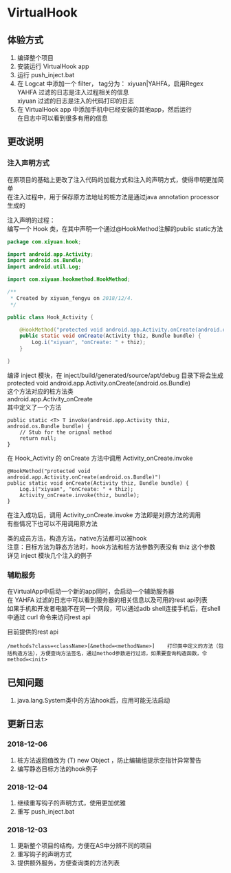 # VirtualHook
## 体验方式
1. 编译整个项目
2. 安装运行 VirtualHook app
3. 运行 push_inject.bat
4. 在 Logcat 中添加一个 filter， tag分为： xiyuan|YAHFA，启用Regex  
    YAHFA 过滤的日志是注入过程相关的信息  
    xiyuan 过滤的日志是注入的代码打印的日志  
5. 在 VirtualHook app 中添加手机中已经安装的其他app，然后运行  
    在日志中可以看到很多有用的信息    

## 更改说明
### 注入声明方式
在原项目的基础上更改了注入代码的加载方式和注入的声明方式，使得申明更加简单  
在注入过程中，用于保存原方法地址的桩方法是通过java annotation processor生成的  

注入声明的过程：  
编写一个 Hook 类，在其中声明一个通过@HookMethod注解的public static方法  
```java
package com.xiyuan.hook;

import android.app.Activity;
import android.os.Bundle;
import android.util.Log;

import com.xiyuan.hookmethod.HookMethod;

/**
 * Created by xiyuan_fengyu on 2018/12/4.
 */

public class Hook_Activity {

    @HookMethod("protected void android.app.Activity.onCreate(android.os.Bundle)")
    public static void onCreate(Activity thiz, Bundle bundle) {
        Log.i("xiyuan", "onCreate: " + thiz);
    }

}
```
编译 inject 模块，在 inject/build/generated/source/apt/debug 目录下将会生成   
protected void android.app.Activity.onCreate(android.os.Bundle)  
这个方法对应的桩方法类  
android.app.Activity_onCreate  
其中定义了一个方法  
```
public static <T> T invoke(android.app.Activity thiz, android.os.Bundle bundle) {
    // Stub for the orignal method
    return null;
}
```
在 Hook_Activity 的 onCreate 方法中调用 Activity_onCreate.invoke  
```
@HookMethod("protected void android.app.Activity.onCreate(android.os.Bundle)")
public static void onCreate(Activity thiz, Bundle bundle) {
    Log.i("xiyuan", "onCreate: " + thiz);
    Activity_onCreate.invoke(thiz, bundle);
}
```
在注入成功后，调用 Activity_onCreate.invoke 方法即是对原方法的调用  
有些情况下也可以不用调用原方法  

类的成员方法，构造方法，native方法都可以被hook  
注意：目标方法为静态方法时，hook方法和桩方法参数列表没有 thiz 这个参数   
详见 inject 模块几个注入的例子    

### 辅助服务
在VirtualApp中启动一个新的app同时，会启动一个辅助服务器  
在 YAHFA 过滤的日志中可以看到服务器的相关信息以及可用的rest api列表  
如果手机和开发者电脑不在同一个网段，可以通过adb shell连接手机后，在shell中通过 curl 命令来访问rest api

目前提供的rest api
```
/methods?class=<className>[&method=<methodName>]    打印类中定义的方法（包括构造方法），方便查询方法签名，通过method参数进行过滤，如果要查询构造函数，令method=<init>
```

## 已知问题
1. java.lang.System类中的方法hook后，应用可能无法启动  

## 更新日志
### 2018-12-06
1. 桩方法返回值改为 (T) new Object ，防止编辑组提示空指针异常警告  
2. 编写静态目标方法的hook例子  

### 2018-12-04
1. 继续重写钩子的声明方式，使用更加优雅  
2. 重写 push_inject.bat  

### 2018-12-03
1. 更新整个项目的结构，方便在AS中分辨不同的项目
2. 重写钩子的声明方式
3. 提供额外服务，方便查询类的方法列表

